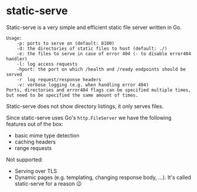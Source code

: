 # static-serve
Static-serve is a very simple and efficient static file server written in Go.

```
Usage:
	-p: ports to serve on (default: 8100)
	-d: the directories of static files to host (default: ./)
	-e: the files to serve in case of error 404 (- to disable error404 handler)
	-l: log access requests
	-hport: the port on which /health and /ready endpoints should be served
	-r	log request/response headers
	-v: verbose logging (e.g. when handling error 404)
Ports, directories and error404 flags can be specified multiple times,
but need to be specified the same amount of times.
```

Static-serve does not show directory listings, it only serves files.

Since static-serve uses Go's `http.FileServer` we have the following features
out of the box:
* basic mime type detection
* caching headers
* range requests

Not supported:
* Serving over TLS
* Dynamic pages (e.g. templating, changing response body, ...).
  It's called static-serve for a reason 😉
